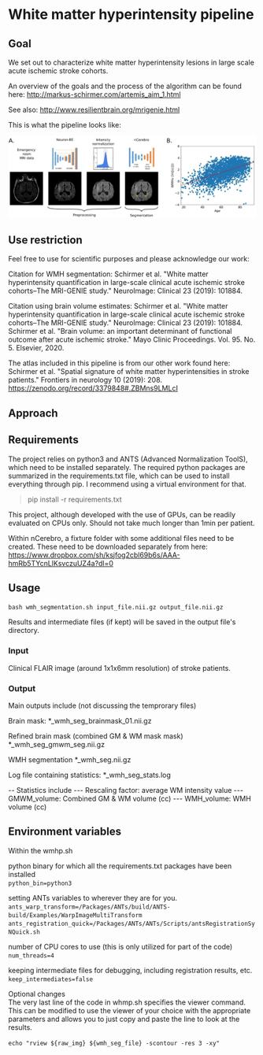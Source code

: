 # White matter hyperintensity pipeline

## Goal
We set out to characterize white matter hyperintensity lesions in large scale acute ischemic stroke cohorts.

An overview of the goals and the process of the algorithm can be found here:
http://markus-schirmer.com/artemis_aim_1.html

See also:
http://www.resilientbrain.org/mrigenie.html

This is what the pipeline looks like:

![WMH pipeline](wmhp_overview.jpg)

## Use restriction
Feel free to use for scientific purposes and please acknowledge our work:

Citation for WMH segmentation:
Schirmer et al. "White matter hyperintensity quantification in large-scale clinical acute ischemic stroke cohorts–The MRI-GENIE study." NeuroImage: Clinical 23 (2019): 101884.

Citation using brain volume estimates:
Schirmer et al. "White matter hyperintensity quantification in large-scale clinical acute ischemic stroke cohorts–The MRI-GENIE study." NeuroImage: Clinical 23 (2019): 101884.
Schirmer et al. "Brain volume: an important determinant of functional outcome after acute ischemic stroke." Mayo Clinic Proceedings. Vol. 95. No. 5. Elsevier, 2020.

The atlas included in this pipeline is from our other work found here:
Schirmer et al. "Spatial signature of white matter hyperintensities in stroke patients." Frontiers in neurology 10 (2019): 208.
https://zenodo.org/record/3379848#.ZBMns9LMLcI

## Approach

## Requirements
The project relies on python3 and ANTS (Advanced Normalization ToolS), which need to be installed separately. The required python packages are summarized in the requirements.txt file, which can be used to install everything through pip. I recommend using a virtual environment for that. 

> pip install -r requirements.txt

This project, although developed with the use of GPUs, can be readily evaluated on CPUs only. Should not take much longer than 1min per patient. 

Within nCerebro, a fixture folder with some additional files need to be created. These need to be downloaded separately from here:
https://www.dropbox.com/sh/ksjfog2cbl69b6s/AAA-hmRb5TYcnLlKsvczuUZ4a?dl=0

## Usage

`bash wmh_segmentation.sh input_file.nii.gz output_file.nii.gz`

Results and intermediate files (if kept) will be saved in the output file's directory. 

### Input
Clinical FLAIR image (around 1x1x6mm resolution) of stroke patients.

### Output
Main outputs include (not discussing the temprorary files)

Brain mask: 
*_wmh_seg_brainmask_01.nii.gz  

Refined brain mask (combined GM & WM mask mask)
*_wmh_seg_gmwm_seg.nii.gz  

WMH segmentation
*_wmh_seg.nii.gz

Log file containing statistics:
*_wmh_seg_stats.log

-- Statistics include
--- Rescaling factor: average WM intensity value
--- GMWM_volume: Combined GM & WM volume (cc)
--- WMH_volume: WMH volume (cc)

## Environment variables
Within the wmhp.sh

python binary for which all the requirements.txt packages have been installed  
`python_bin=python3`

setting ANTs variables to wherever they are for you.  
`ants_warp_transform=/Packages/ANTs/build/ANTS-build/Examples/WarpImageMultiTransform`  
`ants_registration_quick=/Packages/ANTs/ANTs/Scripts/antsRegistrationSyNQuick.sh`

number of CPU cores to use (this is only utilized for part of the code)  
`num_threads=4`

keeping intermediate files for debugging, including registration results, etc.  
`keep_intermediates=false`

Optional changes  
The very last line of the code in whmp.sh specifies the viewer command. This can be modified to use the viewer of your choice with the appropriate parameters and allows you to just copy and paste the line to look at the results.  

`echo "rview ${raw_img} ${wmh_seg_file} -scontour -res 3 -xy"`